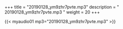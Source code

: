 +++
title = "20190128_ym9zhr7pvte.mp3"
description = " 20190128_ym9zhr7pvte.mp3 "
weight = 20
+++

{{< myaudio01 mp3="20190128_ym9zhr7pvte.mp3" >}}

